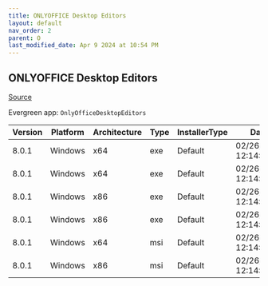 ```yaml
---
title: ONLYOFFICE Desktop Editors
layout: default
nav_order: 2
parent: O
last_modified_date: Apr 9 2024 at 10:54 PM
---
```


## ONLYOFFICE Desktop Editors

[Source](https://www.onlyoffice.com/desktop.aspx)

Evergreen app: `OnlyOfficeDesktopEditors`

| Version | Platform | Architecture | Type | InstallerType | Date                | Size      | URI                                                                                                                                                                                                |
| ------- | -------- | ------------ | ---- | ------------- | ------------------- | --------- | -------------------------------------------------------------------------------------------------------------------------------------------------------------------------------------------------- |
| 8.0.1   | Windows  | x64          | exe  | Default       | 02/26/2024 12:14:49 | 218684264 | [https://github.com/ONLYOFFICE/DesktopEditors/releases/download/v8.0.1/DesktopEditors_x64.exe](https://github.com/ONLYOFFICE/DesktopEditors/releases/download/v8.0.1/DesktopEditors_x64.exe)       |
| 8.0.1   | Windows  | x64          | exe  | Default       | 02/26/2024 12:14:49 | 418226328 | [https://github.com/ONLYOFFICE/DesktopEditors/releases/download/v8.0.1/DesktopEditors_x64_xp.exe](https://github.com/ONLYOFFICE/DesktopEditors/releases/download/v8.0.1/DesktopEditors_x64_xp.exe) |
| 8.0.1   | Windows  | x86          | exe  | Default       | 02/26/2024 12:14:49 | 197482376 | [https://github.com/ONLYOFFICE/DesktopEditors/releases/download/v8.0.1/DesktopEditors_x86.exe](https://github.com/ONLYOFFICE/DesktopEditors/releases/download/v8.0.1/DesktopEditors_x86.exe)       |
| 8.0.1   | Windows  | x86          | exe  | Default       | 02/26/2024 12:14:49 | 407783472 | [https://github.com/ONLYOFFICE/DesktopEditors/releases/download/v8.0.1/DesktopEditors_x86_xp.exe](https://github.com/ONLYOFFICE/DesktopEditors/releases/download/v8.0.1/DesktopEditors_x86_xp.exe) |
| 8.0.1   | Windows  | x64          | msi  | Default       | 02/26/2024 12:14:49 | 343419904 | [https://github.com/ONLYOFFICE/DesktopEditors/releases/download/v8.0.1/DesktopEditors_x64.msi](https://github.com/ONLYOFFICE/DesktopEditors/releases/download/v8.0.1/DesktopEditors_x64.msi)       |
| 8.0.1   | Windows  | x86          | msi  | Default       | 02/26/2024 12:14:49 | 315110400 | [https://github.com/ONLYOFFICE/DesktopEditors/releases/download/v8.0.1/DesktopEditors_x86.msi](https://github.com/ONLYOFFICE/DesktopEditors/releases/download/v8.0.1/DesktopEditors_x86.msi)       |
